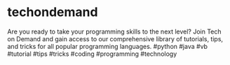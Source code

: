 # techondemand
Are you ready to take your programming skills to the next level? Join Tech on Demand and gain access to our comprehensive library of tutorials, tips, and tricks for all popular programming languages. #python #java #vb #tutorial #tips #tricks #coding #programming #technology
